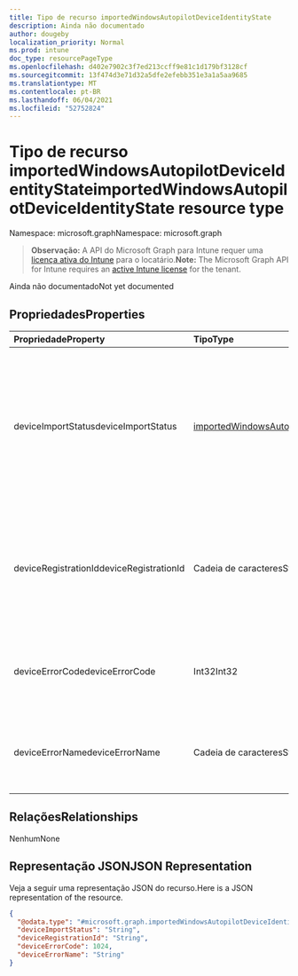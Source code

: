 ```yaml
---
title: Tipo de recurso importedWindowsAutopilotDeviceIdentityState
description: Ainda não documentado
author: dougeby
localization_priority: Normal
ms.prod: intune
doc_type: resourcePageType
ms.openlocfilehash: d402e7902c3f7ed213ccff9e81c1d179bf3128cf
ms.sourcegitcommit: 13f474d3e71d32a5dfe2efebb351e3a1a5aa9685
ms.translationtype: MT
ms.contentlocale: pt-BR
ms.lasthandoff: 06/04/2021
ms.locfileid: "52752824"
---
```

# <a name="importedwindowsautopilotdeviceidentitystate-resource-type"></a><span data-ttu-id="dc717-103">Tipo de recurso importedWindowsAutopilotDeviceIdentityState</span><span class="sxs-lookup"><span data-stu-id="dc717-103">importedWindowsAutopilotDeviceIdentityState resource type</span></span>

<span data-ttu-id="dc717-104">Namespace: microsoft.graph</span><span class="sxs-lookup"><span data-stu-id="dc717-104">Namespace: microsoft.graph</span></span>

> <span data-ttu-id="dc717-105">**Observação:** A API do Microsoft Graph para Intune requer uma [licença ativa do Intune](https://go.microsoft.com/fwlink/?linkid=839381) para o locatário.</span><span class="sxs-lookup"><span data-stu-id="dc717-105">**Note:** The Microsoft Graph API for Intune requires an [active Intune license](https://go.microsoft.com/fwlink/?linkid=839381) for the tenant.</span></span>

<span data-ttu-id="dc717-106">Ainda não documentado</span><span class="sxs-lookup"><span data-stu-id="dc717-106">Not yet documented</span></span>

## <a name="properties"></a><span data-ttu-id="dc717-107">Propriedades</span><span class="sxs-lookup"><span data-stu-id="dc717-107">Properties</span></span>
|<span data-ttu-id="dc717-108">Propriedade</span><span class="sxs-lookup"><span data-stu-id="dc717-108">Property</span></span>|<span data-ttu-id="dc717-109">Tipo</span><span class="sxs-lookup"><span data-stu-id="dc717-109">Type</span></span>|<span data-ttu-id="dc717-110">Descrição</span><span class="sxs-lookup"><span data-stu-id="dc717-110">Description</span></span>|
|:---|:---|:---|
|<span data-ttu-id="dc717-111">deviceImportStatus</span><span class="sxs-lookup"><span data-stu-id="dc717-111">deviceImportStatus</span></span>|[<span data-ttu-id="dc717-112">importedWindowsAutopilotDeviceIdentityImportStatus</span><span class="sxs-lookup"><span data-stu-id="dc717-112">importedWindowsAutopilotDeviceIdentityImportStatus</span></span>](../resources/intune-enrollment-importedwindowsautopilotdeviceidentityimportstatus.md)|<span data-ttu-id="dc717-113">Status do dispositivo relatado pelo Device Directory Service (DDS).</span><span class="sxs-lookup"><span data-stu-id="dc717-113">Device status reported by Device Directory Service(DDS).</span></span> <span data-ttu-id="dc717-114">Os valores possíveis são: `unknown`, `pending`, `partial`, `complete`, `error`.</span><span class="sxs-lookup"><span data-stu-id="dc717-114">Possible values are: `unknown`, `pending`, `partial`, `complete`, `error`.</span></span>|
|<span data-ttu-id="dc717-115">deviceRegistrationId</span><span class="sxs-lookup"><span data-stu-id="dc717-115">deviceRegistrationId</span></span>|<span data-ttu-id="dc717-116">Cadeia de caracteres</span><span class="sxs-lookup"><span data-stu-id="dc717-116">String</span></span>|<span data-ttu-id="dc717-117">ID de Registro do Dispositivo para dispositivo adicionado com êxito relatada pelo Device Directory Service (DDS).</span><span class="sxs-lookup"><span data-stu-id="dc717-117">Device Registration ID for successfully added device reported by Device Directory Service(DDS).</span></span>|
|<span data-ttu-id="dc717-118">deviceErrorCode</span><span class="sxs-lookup"><span data-stu-id="dc717-118">deviceErrorCode</span></span>|<span data-ttu-id="dc717-119">Int32</span><span class="sxs-lookup"><span data-stu-id="dc717-119">Int32</span></span>|<span data-ttu-id="dc717-120">Código de erro do dispositivo relatado pelo Device Directory Service (DDS).</span><span class="sxs-lookup"><span data-stu-id="dc717-120">Device error code reported by Device Directory Service(DDS).</span></span>|
|<span data-ttu-id="dc717-121">deviceErrorName</span><span class="sxs-lookup"><span data-stu-id="dc717-121">deviceErrorName</span></span>|<span data-ttu-id="dc717-122">Cadeia de caracteres</span><span class="sxs-lookup"><span data-stu-id="dc717-122">String</span></span>|<span data-ttu-id="dc717-123">Nome do erro de dispositivo relatado pelo Device Directory Service(DDS).</span><span class="sxs-lookup"><span data-stu-id="dc717-123">Device error name reported by Device Directory Service(DDS).</span></span>|

## <a name="relationships"></a><span data-ttu-id="dc717-124">Relações</span><span class="sxs-lookup"><span data-stu-id="dc717-124">Relationships</span></span>
<span data-ttu-id="dc717-125">Nenhum</span><span class="sxs-lookup"><span data-stu-id="dc717-125">None</span></span>

## <a name="json-representation"></a><span data-ttu-id="dc717-126">Representação JSON</span><span class="sxs-lookup"><span data-stu-id="dc717-126">JSON Representation</span></span>
<span data-ttu-id="dc717-127">Veja a seguir uma representação JSON do recurso.</span><span class="sxs-lookup"><span data-stu-id="dc717-127">Here is a JSON representation of the resource.</span></span>
<!-- {
  "blockType": "resource",
  "@odata.type": "microsoft.graph.importedWindowsAutopilotDeviceIdentityState"
}
-->
``` json
{
  "@odata.type": "#microsoft.graph.importedWindowsAutopilotDeviceIdentityState",
  "deviceImportStatus": "String",
  "deviceRegistrationId": "String",
  "deviceErrorCode": 1024,
  "deviceErrorName": "String"
}
```





